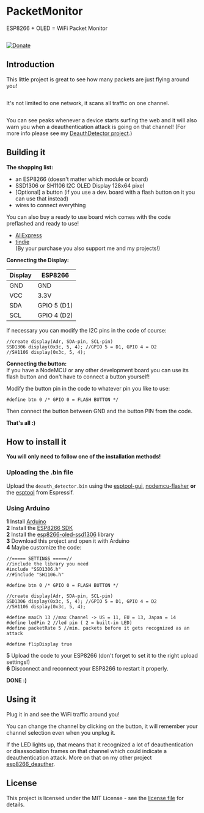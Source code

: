 # PacketMonitor
ESP8266 + OLED = WiFi Packet Monitor 

![]()

[![Donate](https://www.paypalobjects.com/en_US/i/btn/btn_donateCC_LG.gif)](https://www.paypal.com/cgi-bin/webscr?cmd=_s-xclick&hosted_button_id=RCHANSVSX9M8C)  


## Introduction

This little project is great to see how many packets are just flying around you!  

![]()

It's not limited to one network, it scans all traffic on one channel.  

![]()

You can see peaks whenever a device starts surfing the web and it will also warn you when a deauthentication attack is going on that channel! (For more info please see my [DeauthDetector project](https://github.com/spacehuhn/DeauthDetector).)


## Building it

**The shopping list:**  
- an ESP8266 (doesn't matter which module or board)
- SSD1306 or SH1106 I2C OLED Display 128x64 pixel
- [Optional] a button (if you use a dev. board with a flash button on it you can use that instead)
- wires to connect everything

You can also buy a ready to use board wich comes with the code preflashed and ready to use!  
- [AliExpress](https://goo.gl/AGTxQ8)  
- [tindie](https://goo.gl/Q3n2c9)  
(By your purchase you also support me and my projects!)  


**Connecting the Display:**  

| Display | ESP8266 |
| ------- | ------- |
| GND     | GND     |
| VCC     | 3.3V    |
| SDA     | GPIO 5 (D1) |
| SCL     | GPIO 4 (D2) |

If necessary you can modify the I2C pins in the code of course:
```
//create display(Adr, SDA-pin, SCL-pin)
SSD1306 display(0x3c, 5, 4); //GPIO 5 = D1, GPIO 4 = D2
//SH1106 display(0x3c, 5, 4);
```

**Connecting the button:**  
If you have a NodeMCU or any other development board you can use its flash button and don't have to connect a button yourself!  

Modify the button pin in the code to whatever pin you like to use:
```
#define btn 0 /* GPIO 0 = FLASH BUTTON */
```
Then connect the button between GND and the button PIN from the code.


**That's all :)**  

## How to install it  

**You will only need to follow one of the installation methods!**  

### Uploading the .bin file

Upload the `deauth_detector.bin` using the [esptool-gui](https://github.com/Rodmg/esptool-gui), [nodemcu-flasher](https://github.com/nodemcu/nodemcu-flasher) **or** the [esptool](https://github.com/espressif/esptool) from Espressif.

### Using Arduino

**1** Install [Arduino](https://www.arduino.cc/en/Main/Software)  
**2** Install the [ESP8266 SDK](https://github.com/esp8266/Arduino)  
**2** Install the [esp8266-oled-ssd1306](https://github.com/squix78/esp8266-oled-ssd1306) library  
**3** Download this project and open it with Arduino  
**4** Maybe customize the code:  
```
//===== SETTINGS =====//
//include the library you need
#include "SSD1306.h"
//#include "SH1106.h"

#define btn 0 /* GPIO 0 = FLASH BUTTON */

//create display(Adr, SDA-pin, SCL-pin)
SSD1306 display(0x3c, 5, 4); //GPIO 5 = D1, GPIO 4 = D2
//SH1106 display(0x3c, 5, 4);
  
#define maxCh 13 //max Channel -> US = 11, EU = 13, Japan = 14
#define ledPin 2 //led pin ( 2 = built-in LED)
#define packetRate 5 //min. packets before it gets recognized as an attack

#define flipDisplay true
```
**5** Upload the code to your ESP8266 (don't forget to set it to the right upload settings!)  
**6** Disconnect and reconnect your ESP8266 to restart it properly.  

**DONE :)**

## Using it

Plug it in and see the WiFi traffic around you!  

You can change the channel by clicking on the button, it will remember your channel selection even when you unplug it.  

If the LED lights up, that means that it recognized a lot of deauthentication or disassociation frames on that channel which could indicate a deauthentication attack. More on that on my other project [esp8266_deauther](https://github.com/spacehuhn/esp8266_deauther).

## License

This project is licensed under the MIT License - see the [license file](LICENSE) for details.
